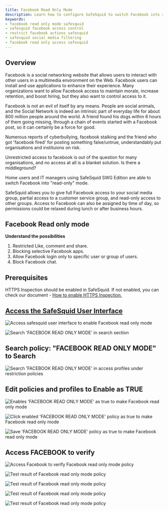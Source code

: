 ```yaml
---
title: Facebook Read Only Mode
description: Learn how to configure SafeSquid to switch Facebook into read-only mode, allowing controlled access while preventing actions like commenting and sharing.
keywords:
- facebook read only mode safesquid
- safesquid facebook access control
- restrict facebook actions safesquid
- safesquid social media filtering
- facebook read only access safesquid
---
```


## Overview
Facebook is a social networking website that allows users to interact with other users in a multimedia environment on the Web. Facebook users can install and use applications to enhance their experience. Many organizations want to allow Facebook access to maintain morale, increase retention, and boost hiring, but they also want to control access to it.

Facebook is not an evil of itself by any means. People are social animals, and the Social Network is indeed an intrinsic part of everyday life for about 800 million people around the world. A friend found his dogs within 6 hours of them going missing, through a chain of events started with a Facebook post, so it can certainly be a force for good.

Numerous reports of cyberbullying, facebook stalking and the friend who got 'facebook fired' for posting something false/untrue, understandably put organisations and instituions on risk.

Unrestricted access to facebook is out of the question for many organisations, and no access at all is a blanket solution. Is there a middleground?

Home users and IT managers using SafeSquid SWG Edition are able to switch Facebook into "read-only" mode.

SafeSquid allows you to give full Facebook access to your social media group, partial access to a customer service group, and read-only access to other groups. Access to Facebook can also be assigned by time of day, so permissions could be relaxed during lunch or after business hours.

## Facebook Read only mode
**Understand the possibilities**

1. Restricted Like, comment and share.
2. Blocking selective Facebook apps.
3. Allow Facebook login only to specific user or group of users.
4. Block Facebook chat.

## Prerequisites
HTTPS Inspection should be enabled in SafeSquid. If not enabled, you can check our document - [How to enable HTTPS Inspection.](/docs/07-SSL%20Inspection/Setup%20SSL%20Inspection.md)

## [Access the SafeSquid User Interface](/docs/08-SafeSquid%20Interface/Accessing%20the%20SafeSquid%20Interface.md)
![Access safesquid user interface to enable Facebook read only mode](/img/How_To/Facebook_Read_Only_Mode/image1.webp)

![Search 'FACEBOOK READ ONLY MODE' in search section](/img/How_To/Facebook_Read_Only_Mode/image2.webp)

## Search policy: "FACEBOOK READ ONLY MODE" to Search

![Search 'FACEBOOK READ ONLY MODE' in access profiles under restriction policies ](/img/How_To/Facebook_Read_Only_Mode/image3.webp)

## Edit policies and profiles to Enable as TRUE
![Enables 'FACEBOOK READ ONLY MODE' as true to make Facebook read only mode ](/img/How_To/Facebook_Read_Only_Mode/image4.webp)

![Click enabled 'FACEBOOK READ ONLY MODE' policy as true to make Facebook read only mode ](/img/How_To/Facebook_Read_Only_Mode/image5.webp)

![Save 'FACEBOOK READ ONLY MODE' policy as true to make Facebook read only mode ](/img/How_To/Facebook_Read_Only_Mode/image6.webp)

## Access FACEBOOK to verify
![Access Facebook to verify Facebook read only mode policy](/img/How_To/Facebook_Read_Only_Mode/image7.webp)

![Test result of Facebook read only mode policy](/img/How_To/Facebook_Read_Only_Mode/image8.webp)

![Test result of Facebook read only mode policy](/img/How_To/Facebook_Read_Only_Mode/image9.webp)

![Test result of Facebook read only mode policy](/img/How_To/Facebook_Read_Only_Mode/image10.webp)

![Test result of Facebook read only mode policy](/img/How_To/Facebook_Read_Only_Mode/image11.webp)
